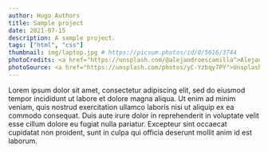 ```yaml
---
author: Hugo Authors
title: Sample project
date: 2021-07-15
description: A sample project.
tags: ["html", "css"]
thumbnail: img/laptop.jpg # https://picsum.photos/id/0/5616/3744
photoCredits: <a href="https://unsplash.com/@alejandroescamilla">Alejandro Escamilla</a> 
photoSource: <a href="https://unsplash.com/photos/yC-Yzbqy7PY">Unsplash</a>
---
```


Lorem ipsum dolor sit amet, consectetur adipiscing elit, sed do eiusmod tempor incididunt ut labore et dolore magna aliqua. Ut enim ad minim veniam, quis nostrud exercitation ullamco laboris nisi ut aliquip ex ea commodo consequat. Duis aute irure dolor in reprehenderit in voluptate velit esse cillum dolore eu fugiat nulla pariatur. Excepteur sint occaecat cupidatat non proident, sunt in culpa qui officia deserunt mollit anim id est laborum.
